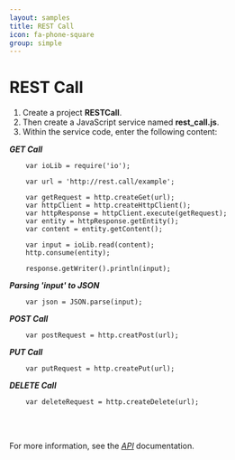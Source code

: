 ```yaml
---
layout: samples
title: REST Call
icon: fa-phone-square
group: simple
---
```


REST Call
===

1. Create a project **RESTCall**.
2. Then create a JavaScript service named **rest_call.js**.
3. Within the service code, enter the following content:

<b><i>GET Call</b></i>

		var ioLib = require('io');

		var url = 'http://rest.call/example';
		
		var getRequest = http.createGet(url);
		var httpClient = http.createHttpClient();
		var httpResponse = httpClient.execute(getRequest);
		var entity = httpResponse.getEntity();
		var content = entity.getContent();
		
		var input = ioLib.read(content);
		http.consume(entity);
		
		response.getWriter().println(input);


<b><i>Parsing 'input' to JSON</b></i>

		var json = JSON.parse(input);

<b><i>POST Call</b></i>

		var postRequest = http.creatPost(url);

<b><i>PUT Call</b></i>

		var putRequest = http.createPut(url);
		
<b><i>DELETE Call</b></i>

		var deleteRequest = http.createDelete(url);
		
<br></br>

For more information, see the *[API](../help/api.html)* documentation.